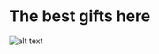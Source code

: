 # The best gifts here
![alt text](https://wallpapertag.com/wallpaper/full/1/6/f/405872-vertical-coding-wallpaper-1920x1200-1080p.jpg)